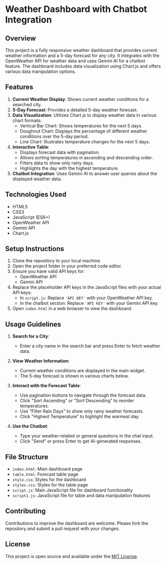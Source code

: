 # Weather Dashboard with Chatbot Integration

## Overview

This project is a fully responsive weather dashboard that provides current weather information and a 5-day forecast for any city. It integrates with the OpenWeather API for weather data and uses Gemini AI for a chatbot feature. The dashboard includes data visualization using Chart.js and offers various data manipulation options.

## Features

1. **Current Weather Display**: Shows current weather conditions for a searched city.
2. **5-Day Forecast**: Provides a detailed 5-day weather forecast.
3. **Data Visualization**: Utilizes Chart.js to display weather data in various chart formats:
   - Vertical Bar Chart: Shows temperatures for the next 5 days.
   - Doughnut Chart: Displays the percentage of different weather conditions over the 5-day period.
   - Line Chart: Illustrates temperature changes for the next 5 days.
4. **Interactive Table**: 
   - Displays forecast data with pagination.
   - Allows sorting temperatures in ascending and descending order.
   - Filters data to show only rainy days.
   - Highlights the day with the highest temperature.
5. **Chatbot Integration**: Uses Gemini AI to answer user queries about the displayed weather data.

## Technologies Used

- HTML5
- CSS3
- JavaScript (ES6+)
- OpenWeather API
- Gemini API
- Chart.js

## Setup Instructions

1. Clone the repository to your local machine.
2. Open the project folder in your preferred code editor.
3. Ensure you have valid API keys for:
   - OpenWeather API
   - Gemini API
4. Replace the placeholder API keys in the JavaScript files with your actual API keys:
   - In `script.js`: Replace `'API KEY'` with your OpenWeather API key.
   - In the chatbot section: Replace `'API KEY'` with your Gemini API key.
5. Open `index.html` in a web browser to view the dashboard.

## Usage Guidelines

1. **Search for a City**: 
   - Enter a city name in the search bar and press Enter to fetch weather data.

2. **View Weather Information**:
   - Current weather conditions are displayed in the main widget.
   - The 5-day forecast is shown in various charts below.

3. **Interact with the Forecast Table**:
   - Use pagination buttons to navigate through the forecast data.
   - Click "Sort Ascending" or "Sort Descending" to reorder temperatures.
   - Use "Filter Rain Days" to show only rainy weather forecasts.
   - Click "Highest Temperature" to highlight the warmest day.

4. **Use the Chatbot**:
   - Type your weather-related or general questions in the chat input.
   - Click "Send" or press Enter to get AI-generated responses.

## File Structure

- `index.html`: Main dashboard page
- `table.html`: Forecast table page
- `style.css`: Styles for the dashboard
- `styles.css`: Styles for the table page
- `script.js`: Main JavaScript file for dashboard functionality
- `script1.js`: JavaScript file for table and data manipulation features

## Contributing

Contributions to improve the dashboard are welcome. Please fork the repository and submit a pull request with your changes.

## License

This project is open source and available under the [MIT License](LICENSE).
